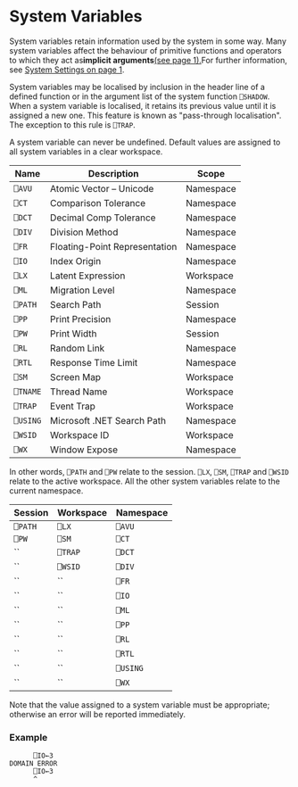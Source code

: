 # System Variables

System variables retain information used by the system in some way. Many system variables affect the behaviour of primitive functions and operators to which they act as**implicit arguments**[(see page 1).](/system-functions-categorised.md#System_Settings)For further information, see [System Settings on page 1](/system-settings.md#Implicit_Arguments).

System variables may be localised by inclusion in the header line of a defined function or in the argument list of the system function `⎕SHADOW`. When a system variable is localised, it retains its previous value until it is assigned a new one. This feature is known as "pass-through localisation".  The exception to this rule is `⎕TRAP`.

A system variable can never be undefined. Default values are assigned to all system variables in a clear workspace.

| Name | Description | Scope |
| --- | --- | --- |
| `⎕AVU` | Atomic Vector – Unicode | Namespace |
| `⎕CT` | Comparison Tolerance | Namespace |
| `⎕DCT` | Decimal Comp Tolerance | Namespace |
| `⎕DIV` | Division Method | Namespace |
| `⎕FR` | Floating-Point Representation | Namespace |
| `⎕IO` | Index Origin | Namespace |
| `⎕LX` | Latent Expression | Workspace |
| `⎕ML` | Migration Level | Namespace |
| `⎕PATH` | Search Path | Session |
| `⎕PP` | Print Precision | Namespace |
| `⎕PW` | Print Width | Session |
| `⎕RL` | Random Link | Namespace |
| `⎕RTL` | Response Time Limit | Namespace |
| `⎕SM` | Screen Map | Workspace |
| `⎕TNAME` | Thread Name | Workspace |
| `⎕TRAP` | Event Trap | Workspace |
| `⎕USING` | Microsoft .NET Search Path | Namespace |
| `⎕WSID` | Workspace ID | Workspace |
| `⎕WX` | Window Expose | Namespace |

In other words,  `⎕PATH` and `⎕PW` relate to the session.  `⎕LX`, `⎕SM`, `⎕TRAP` and `⎕WSID` relate to the active workspace.  All the other system variables relate to the current namespace.

| Session | Workspace | Namespace |
| --- | --- | --- |
| `⎕PATH` | `⎕LX` | `⎕AVU` |
| `⎕PW` | `⎕SM` | `⎕CT` |
| `` | `⎕TRAP` | `⎕DCT` |
| `` | `⎕WSID` | `⎕DIV` |
| `` | `` | `⎕FR` |
| `` | `` | `⎕IO` |
| `` | `` | `⎕ML` |
| `` | `` | `⎕PP` |
| `` | `` | `⎕RL` |
| `` | `` | `⎕RTL` |
| `` | `` | `⎕USING` |
| `` | `` | `⎕WX` |

Note that the value assigned to a system variable must be appropriate; otherwise an error will be reported immediately.

### Example
```apl
      ⎕IO←3
DOMAIN ERROR
      ⎕IO←3
      ^
```
